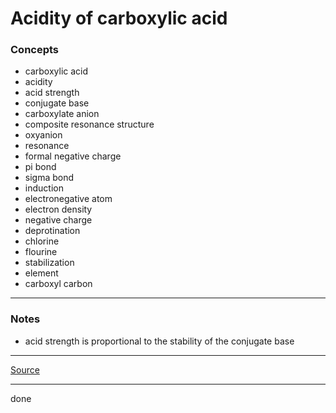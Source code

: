 # Acidity of carboxylic acid

### Concepts

- carboxylic acid
- acidity
- acid strength
- conjugate base
- carboxylate anion
- composite resonance structure
- oxyanion
- resonance
- formal negative charge
- pi bond
- sigma bond
- induction
- electronegative atom
- electron density
- negative charge
- deprotination
- chlorine
- flourine
- stabilization
- element
- carboxyl carbon

---

### Notes

- acid strength is proportional to the stability of the conjugate base

---

[Source](https://youtu.be/fX0qWKf8CgA)

---

done